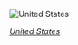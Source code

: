 
![United States](https://www.gstatic.com/prettyearth/assets/full/7019.jpg)

*[United States](https://www.google.com/maps/@37.820149,-122.368987,11z/data=!3m1!1e3)*
